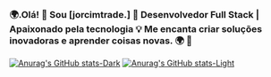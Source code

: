 
### 🌍.Olá! 👋 Sou [jorcimtrade.] 🚀 Desenvolvedor Full Stack | Apaixonado pela tecnologia 💡 Me encanta criar soluções inovadoras e aprender coisas novas. 🌍 🚀
[![Anurag's GitHub stats-Dark](https://github-readme-stats.vercel.app/api?username=anuraghazra&show_icons=true&theme=dark#gh-dark-mode-only)](https://github.com/anuraghazra/github-readme-stats#gh-dark-mode-only)
[![Anurag's GitHub stats-Light](https://github-readme-stats.vercel.app/api?username=anuraghazra&show_icons=true&theme=default#gh-light-mode-only)](https://github.com/anuraghazra/github-readme-stats#gh-light-mode-only)
